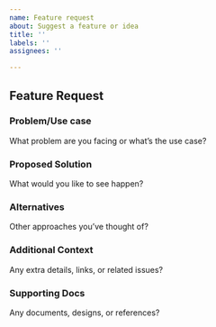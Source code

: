 ```yaml
---
name: Feature request
about: Suggest a feature or idea
title: ''
labels: ''
assignees: ''

---
```


## Feature Request  

### Problem/Use case  
What problem are you facing or what’s the use case?  

### Proposed Solution  
What would you like to see happen?  

### Alternatives  
Other approaches you’ve thought of?  

### Additional Context  
Any extra details, links, or related issues?  

### Supporting Docs  
Any documents, designs, or references?
